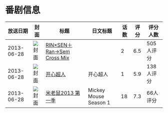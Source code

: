 # 番剧信息

|放送日期|封面|标题|日文标题|话数|评分|评分人数|
|---|---|---|---|---|---|---|
|2013-06-28|![封面](https://bangumi.tv/img/no_icon_subject.png)|[RIN×SEN＋Ran→Sem Cross Mix](https://bangumi.tv/subject/78176)||2|6.5|505人评分|
|2013-06-28|![封面](https://lain.bgm.tv/pic/cover/c/7b/dc/78967_UmLH6.jpg)|[开心超人](https://bangumi.tv/subject/78967)|开心超人|1|5.9|138人评分|
|2013-06-28|![封面](https://lain.bgm.tv/pic/cover/c/0a/d5/79973_hRTf0.jpg)|[米老鼠2013 第一季](https://bangumi.tv/subject/79973)|Mickey Mouse Season 1|18|7.3|66人评分|
